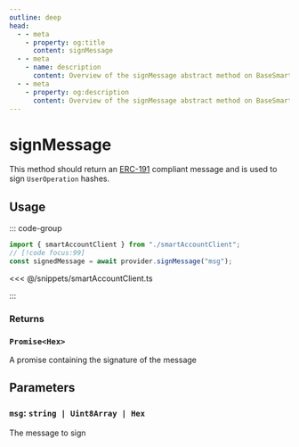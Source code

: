 ```yaml
---
outline: deep
head:
  - - meta
    - property: og:title
      content: signMessage
  - - meta
    - name: description
      content: Overview of the signMessage abstract method on BaseSmartContractAccount
  - - meta
    - property: og:description
      content: Overview of the signMessage abstract method on BaseSmartContractAccount
---
```


# signMessage

This method should return an [ERC-191](https://eips.ethereum.org/EIPS/eip-191) compliant message and is used to sign `UserOperation` hashes.

## Usage

::: code-group

```ts [example.ts]
import { smartAccountClient } from "./smartAccountClient";
// [!code focus:99]
const signedMessage = await provider.signMessage("msg");
```

<<< @/snippets/smartAccountClient.ts

:::

### Returns

### `Promise<Hex>`

A promise containing the signature of the message

## Parameters

### `msg`: `string | Uint8Array | Hex`

The message to sign
